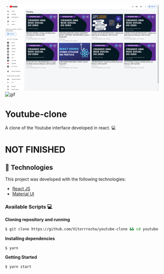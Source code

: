 <img alt="gif" src=".github/webImg.png"/>
<img alt="gif" src=".github/mobileGif.gif" width="250" height="528"/>

# Youtube-clone
A clone of the Youtube interface developed in react. 💻 

# NOT FINISHED

## :rocket: Technologies

This project was developed with the following technologies:

- [React JS](https://reactjs.org/)
- [Material UI](https://material-ui.com/)

### Available Scripts 💻

**Cloning repository and running**

```bash
$ git clone https://github.com/Vitorrrocha/youtube-clone && cd youtube-clone
```

**Installing dependencies**

```bash
$ yarn
```

**Getting Started**

```bash
$ yarn start
```
